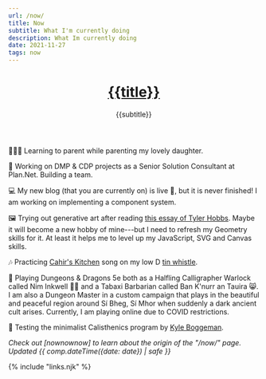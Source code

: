 ```yaml
---
url: /now/
title: Now
subtitle: What I'm currently doing
description: What Im currently doing
date: 2021-11-27
tags: now
---
```


<header>

# [{{title}}](/)

{{subtitle}}

</header><section>


👨‍👩‍👧 Learning to parent while parenting my lovely daughter.

🤖 Working on DMP & CDP projects as a Senior Solution Consultant at Plan.Net. Building a team.

💻 My new blog (that you are currently on) is live 🥳, but it is never finished! I am working on implementing a component system.

🖼 Trying out generative art after reading [this essay of Tyler Hobbs](https://tylerxhobbs.com/essays/2019/code-goes-in-art-comes-out). Maybe it will become a new hobby of mine---but I need to refresh my Geometry skills for it. At least it helps me to level up my JavaScript, SVG and Canvas skills.

🎶 Practicing [Cahir's Kitchen](https://thesession.org/tunes/1090) song on my low D [tin whistle](/tunes/).

🐉 Playing Dungeons & Dragons 5e both as a Halfling Calligrapher Warlock called Nim Inkwell 🧙🏻 and a Tabaxi Barbarian called Ban K'nurr an Tauira 😸. I am also a Dungeon Master in a custom campaign that plays in the beautiful and peaceful region around Sí Bheg, Sí Mhor when suddenly a dark ancient cult arises. Currently, I am playing online due to COVID restrictions.

💪 Testing the minimalist Calisthenics program by [Kyle Boggeman](https://www.kboges.com/).

</section><footer>

_Check out [nownownow] to learn about the origin of the "/now/" page. Updated {{ comp.dateTime({date: date}) | safe }}_

</footer>

{% include "links.njk" %}
